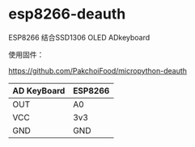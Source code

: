 # esp8266-deauth

ESP8266 结合SSD1306 OLED
ADkeyboard

使用固件：

https://github.com/PakchoiFood/micropython-deauth


|AD KeyBoard| ESP8266|
|-|-|
|OUT|   A0|
|VCC   |3v3|
|GND   |GND|
